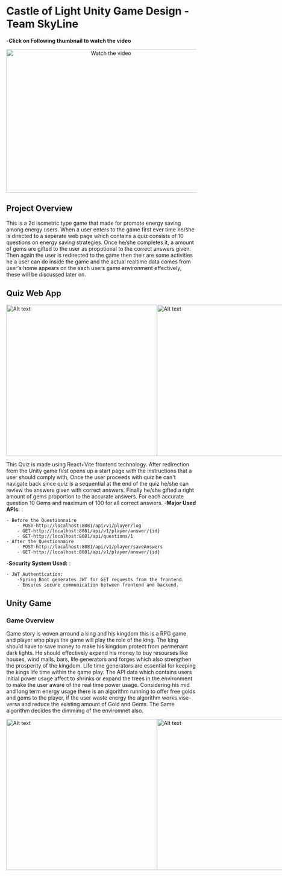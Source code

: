 # Castle of Light Unity Game Design - Team SkyLine

-**Click on Following thumbnail to watch the video**
<div align="center">
<a href="https://www.youtube.com/watch?v=I8CCBwNVUak">
  <img src="https://img.youtube.com/vi/I8CCBwNVUak/0.jpg" width="540" height="380" alt="Watch the video">
</a>
</div>

## Project Overview

This is a 2d isometric type game that made for promote energy saving among energy users. When a user enters to the game first ever time he/she is directed to a seperate web page which contains a quiz consists of 10 questions on energy saving strategies. Once he/she completes it, a amount of gems are gifted to the user as propotional to the correct answers given. Then again the user is redirected to the game then their are some activities he a user can do inside the game and the actual realtime data comes from user's home appears on the each users game environment effectively, these will be discussed later on.


## Quiz Web App
<div style="display: flex; justify-content: space-between; align-items: center;">
  <img src="https://drive.google.com/uc?id=1W51LEwKUBYpgmqBDI1NgVDs2BsOCWE0e" alt="Alt text" width="400">
  <img src="https://drive.google.com/uc?id=1Hbc6uWI94baHjARSk_FiNDUvrz3B1WtY" alt="Alt text" width="400">
  <img src="https://drive.google.com/uc?id=1toO5KQ29jI_r5wWKdSk3tRLeieulmraV" alt="Alt text" width="400">
  <img src="https://drive.google.com/uc?id=1EwqVZkdTaDy3l4VqktfMRt9b3GgQ5zHQ" alt="Alt text" width="400">
</div>

This Quiz is made using React+Vite frontend technology. After redirection from the Unity game first opens up a start page with the instructions that a user should comply with, Once the user proceeds with quiz he can't navigate back since quiz is a sequential at the end of the quiz he/she can review the answers given with correct answers. Finally he/she gifted a right amount of gems proportion to the accurate answers. For each accurate question 10 Gems and maximum of 100 for all correct answers.
-**Major Used APIs:** :

    - Before the Questionnaire
        - POST-http://localhost:8081/api/v1/player/log
        - GET-http://localhost:8081/api/v1/player/answer/{id}
        - GET-http://localhost:8081/api/questions/1
    - After the Questionnaire
        - POST-http://localhost:8081/api/v1/player/saveAnswers
        - GET-http://localhost:8081/api/v1/player/answer/{id}

-**Security System Used:** :

    - JWT Authentication:
        -Spring Boot generates JWT for GET requests from the frontend.
        - Ensures secure communication between frontend and backend.
        
## Unity Game
### Game Overview
Game story is woven arround a king and his kingdom this is a RPG game and player who plays the game will play the role of the king. The king should have to save money to make his kingdom protect from permenant dark lights. He should effectively expend his money to buy resourses like houses, wind malls, bars, life generators and forges which also strengthen the prosperity of the kingdom. Life time generators are essential for keeping the kings life time within the game play. The API data which contains users initial power usage affect to shrinks or expand the trees in the environment to make the user aware of the real time power usage. Considering his mid and long term energy usage there is an algorithm running to offer free golds and gems to the player, if the user waste energy the algorithm works vise-versa and reduce the existing amount of Gold and Gems. The Same algorithm decides the dimmimg of the enviromnet also.

<div style="display: flex; justify-content: space-between; align-items: center;">
  <img src="https://drive.google.com/uc?id=1tJfbWn5pxsRCRJnijtiFkHCT7bIfU8Ll" alt="Alt text" width="400">
  <img src="https://drive.google.com/uc?id=16lsK7pnL35aMut_tX30zhGl8urGHJsKH" alt="Alt text" width="400">
  <img src="https://drive.google.com/uc?id=1kz3BwNwnMXteeAGfq08T64fU4D019zNo" alt="Alt text" width="400">
  <img src="https://drive.google.com/uc?id=1q7WIFnX-hC56raU5XG0PvjxnqQvpPBcw" alt="Alt text" width="400">
</div>

